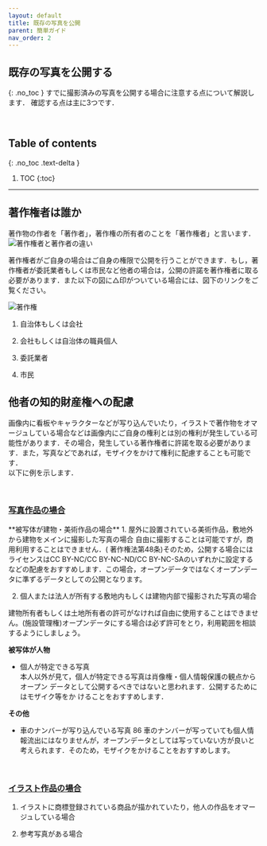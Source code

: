 ```yaml
---
layout: default
title: 既存の写真を公開
parent: 簡単ガイド
nav_order: 2
---
```


## 既存の写真を公開する
{: .no_toc }
すでに撮影済みの写真を公開する場合に注意する点について解説します．
確認する点は主に3つです．




<br>


## Table of contents
{: .no_toc .text-delta }

1. TOC
{:toc}
---

## 著作権者は誰か
著作物の作者を「著作者」，著作権の所有者のことを「著作権者」と言います．
![著作権者と著作者の違い]({{site.baseurl}}/picture/diff.png)

著作権者がご自身の場合はご自身の権限で公開を行うことができます．もし，著作権者が委託業者もしくは市民など他者の場合は，公開の許諾を著作権者に取る必要があります．また以下の図に△印がついている場合には、図下のリンクをご覧ください。

![著作権]({{site.baseurl}}/picture/license2.png)



1. 自治体もしくは会社  

2. 会社もしくは自治体の職員個人

3. 委託業者  

4. 市民  

## 他者の知的財産権への配慮    
画像内に看板やキャラクターなどが写り込んでいたり，イラストで著作物をオマージュしている場合などは画像内にご自身の権利とは別の権利が発生している可能性があります．その場合，発生している著作権者に許諾を取る必要があります．また，写真などであれば，モザイクをかけて権利に配慮することも可能です．  
以下に例を示します．

<br>

<h3><u> 写真作品の場合</u></h3>   
**被写体が建物・美術作品の場合**  
1. 屋外に設置されている美術作品，敷地外から建物をメインに撮影した写真の場合  
  自由に撮影することは可能ですが，商用利用することはできません．( 著作権法第48条)そのため，公開する場合にはライセンスはCC BY-NC/CC BY-NC-ND/CC BY-NC-SAのいずれかに設定するなどの配慮をおすすめします．この場合，オープンデータではなくオープンデータに準ずるデータとしての公開となります。


 2. 個人または法人が所有する敷地内もしくは建物内部で撮影された写真の場合  

 建物所有者もしくは土地所有者の許可がなければ自由に使用することはできません。(施設管理権)オープンデータにする場合は必ず許可をとり，利用範囲を相談するようにしましょう。

 **被写体が人物**  
 -  個人が特定できる写真  
本人以外が見て，個人が特定できる写真は肖像権・個人情報保護の観点からオープン
データとして公開するべきではないと思われます．公開するためにはモザイク等をか
けることをおすすめします．

**その他**
- 車のナンバーが写り込んでいる写真
 86 車のナンバーが写っていても個人情報流出にはなりませんが，オープンデータとしては写っていない方が良いと考えられます．そのため，モザイクをかけることをおすすめします。


<br>

<h3><u>イラスト作品の場合</u></h3>  

1. イラストに商標登録されている商品が描かれていたり，他人の作品をオマージュしている場合  

2. 参考写真がある場合

